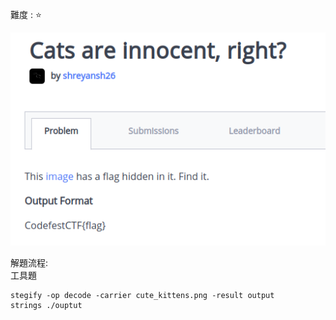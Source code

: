 難度 :  :star:
  
![question](https://github.com/dreamisadream/CTF/blob/master/CTF_CONTEST/2019/codefest/Cats%20are%20innocent%20right%3f/pic1.png)

解題流程: <br>
        工具題
```shell=
stegify -op decode -carrier cute_kittens.png -result output
strings ./ouptut
```
